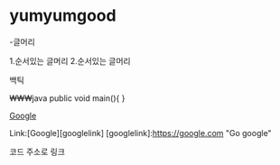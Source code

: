 # yumyumgood

-글머리

1.순서있는 글머리
2.순서있는 글머리



백틱



₩₩₩java
public void main(){
}


[Google](http://google.com,"google")


Link:[Google][googlelink]
[googlelink]:https://google.com "Go google"


코드 주소로 링크

